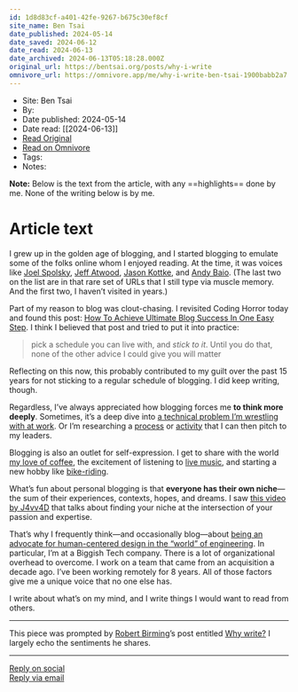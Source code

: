 ```yaml
---
id: 1d8d83cf-a401-42fe-9267-b675c30ef8cf
site_name: Ben Tsai
date_published: 2024-05-14
date_saved: 2024-06-12
date_read: 2024-06-13
date_archived: 2024-06-13T05:18:28.000Z
original_url: https://bentsai.org/posts/why-i-write
omnivore_url: https://omnivore.app/me/why-i-write-ben-tsai-1900babb2a7
---
```


 - Site: Ben Tsai
 - By: 
 - Date published: 2024-05-14
 - Date read: [[2024-06-13]]
 - [Read Original](https://bentsai.org/posts/why-i-write)
 - [Read on Omnivore](https://omnivore.app/me/why-i-write-ben-tsai-1900babb2a7)
 - Tags: 
 - Notes: 

**Note:** Below is the text from the article, with any ==highlights== done by me. None of the writing below is by me.

# Article text
I grew up in the golden age of blogging, and I started blogging to emulate some of the folks online whom I enjoyed reading. At the time, it was voices like [Joel Spolsky](https://www.joelonsoftware.com/), [Jeff Atwood](https://blog.codinghorror.com/), [Jason Kottke](https://kottke.org/), and [Andy Baio](https://waxy.org/). (The last two on the list are in that rare set of URLs that I still type via muscle memory. And the first two, I haven’t visited in years.)

Part of my reason to blog was clout-chasing. I revisited Coding Horror today and found this post: [How To Achieve Ultimate Blog Success In One Easy Step](https://blog.codinghorror.com/how-to-achieve-ultimate-blog-success-in-one-easy-step/). I think I believed that post and tried to put it into practice:

> pick a schedule you can live with, and _stick to it_. Until you do that, none of the other advice I could give you will matter

Reflecting on this now, this probably contributed to my guilt over the past 15 years for not sticking to a regular schedule of blogging. I did keep writing, though.

Regardless, I’ve always appreciated how blogging forces me **to think more deeply**. Sometimes, it’s a deep dive into [a technical problem I’m wrestling with at work](https://bentsai.org/posts/idisposable-ipayattention). Or I’m researching a [process](https://bentsai.org/posts/atlassian-s-20-time-policy) or [activity](https://bentsai.org/posts/our-first-retrospective) that I can then pitch to my leaders.

Blogging is also an outlet for self-expression. I get to share with the world [my love of coffee](https://bentsai.org/posts/mmm-coffee), the excitement of listening to [live music](https://bentsai.org/posts/le-jazz), and starting a new hobby like [bike-riding](https://bentsai.org/posts/my-bicycle).

What’s fun about personal blogging is that **everyone has their own niche**—the sum of their experiences, contexts, hopes, and dreams. I saw [this video by J4vv4D](https://social.lol/@bentsai/112405882726678854) that talks about finding your niche at the intersection of your passion and expertise.

That’s why I frequently think—and occasionally blog—about [being an advocate for human-centered design in the “world” of engineering](https://bentsai.org/posts/developers-in-the-double-diamond). In particular, I’m at a Biggish Tech company. There is a lot of organizational overhead to overcome. I work on a team that came from an acquisition a decade ago. I’ve been working remotely for 8 years. All of those factors give me a unique voice that no one else has.

I write about what’s on my mind, and I write things I would want to read from others.

---

This piece was prompted by [Robert Birming](https://birming.com/)’s post entitled [Why write?](https://birming.com/posts/why-write) I largely echo the sentiments he shares.

---

[Reply on social](https://social.lol/@bentsai/112441312586988681)  
[Reply via email](https://letterbird.co/bentsai)